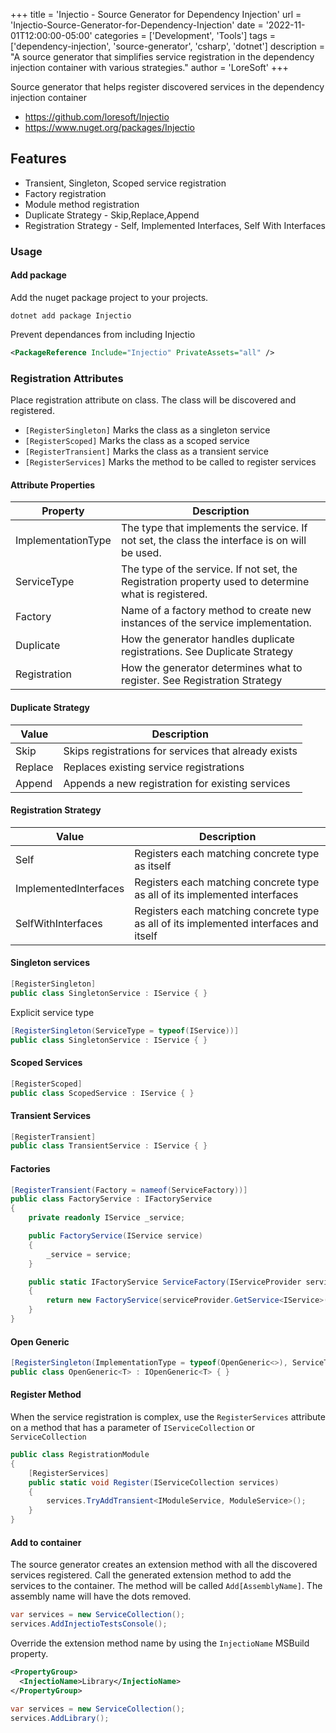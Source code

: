 +++
title = 'Injectio - Source Generator for Dependency Injection'
url = 'Injectio-Source-Generator-for-Dependency-Injection'
date = '2022-11-01T12:00:00-05:00'
categories = ['Development', 'Tools']
tags = ['dependency-injection', 'source-generator', 'csharp', 'dotnet']
description = "A source generator that simplifies service registration in the dependency injection container with various strategies."
author = 'LoreSoft'
+++


Source generator that helps register discovered services in the dependency injection container

* <https://github.com/loresoft/Injectio>
* <https://www.nuget.org/packages/Injectio>

## Features

* Transient, Singleton, Scoped service registration
* Factory registration
* Module method registration
* Duplicate Strategy - Skip,Replace,Append
* Registration Strategy - Self, Implemented Interfaces, Self With Interfaces

### Usage

#### Add package

Add the nuget package project to your projects.

`dotnet add package Injectio`

Prevent dependances from including Injectio

```xml
<PackageReference Include="Injectio" PrivateAssets="all" />
```

### Registration Attributes

Place registration attribute on class.  The class will be discovered and registered.

* `[RegisterSingleton]` Marks the class as a singleton service
* `[RegisterScoped]` Marks the class as a scoped service
* `[RegisterTransient]` Marks the class as a transient service
* `[RegisterServices]` Marks the method to be called to register services

#### Attribute Properties

| Property           | Description                                                                                          |
| ------------------ | ---------------------------------------------------------------------------------------------------- |
| ImplementationType | The type that implements the service.  If not set, the class the interface is on will be used.       |
| ServiceType        | The type of the service. If not set, the Registration property used to determine what is registered. |
| Factory            | Name of a factory method to create new instances of the service implementation.                      |
| Duplicate          | How the generator handles duplicate registrations. See Duplicate Strategy                            |
| Registration       | How the generator determines what to register. See Registration Strategy                             |

#### Duplicate Strategy

| Value   | Description                                          |
| ------- | ---------------------------------------------------- |
| Skip    | Skips registrations for services that already exists |
| Replace | Replaces existing service registrations              |
| Append  | Appends a new registration for existing services     |

#### Registration Strategy

| Value                 | Description                                                                           |
| --------------------- | ------------------------------------------------------------------------------------- |
| Self                  | Registers each matching concrete type as itself                                       |
| ImplementedInterfaces | Registers each matching concrete type as all of its implemented interfaces            |
| SelfWithInterfaces    | Registers each matching concrete type as all of its implemented interfaces and itself |

#### Singleton services

```c#
[RegisterSingleton]
public class SingletonService : IService { }
```

Explicit service type

```c#
[RegisterSingleton(ServiceType = typeof(IService))]
public class SingletonService : IService { }
```

#### Scoped Services

```c#
[RegisterScoped]
public class ScopedService : IService { }
```

#### Transient Services

```c#
[RegisterTransient]
public class TransientService : IService { }
```

#### Factories

```c#
[RegisterTransient(Factory = nameof(ServiceFactory))]
public class FactoryService : IFactoryService
{
    private readonly IService _service;

    public FactoryService(IService service)
    { 
        _service = service;
    }

    public static IFactoryService ServiceFactory(IServiceProvider serviceProvider)
    {
        return new FactoryService(serviceProvider.GetService<IService>());
    }
}
```

#### Open Generic

```c#
[RegisterSingleton(ImplementationType = typeof(OpenGeneric<>), ServiceType = typeof(IOpenGeneric<>))]
public class OpenGeneric<T> : IOpenGeneric<T> { }
```

#### Register Method

When the service registration is complex, use the `RegisterServices` attribute on a method that has a parameter of `IServiceCollection` or `ServiceCollection`

```c#
public class RegistrationModule
{
    [RegisterServices]
    public static void Register(IServiceCollection services)
    {
        services.TryAddTransient<IModuleService, ModuleService>();
    }
}
```

#### Add to container

The source generator creates an extension method with all the discovered services registered.  Call the generated extension method to add the services to the container.  The method will be called `Add[AssemblyName]`.  The assembly name will have the dots removed.

```c#
var services = new ServiceCollection();
services.AddInjectioTestsConsole();
```

Override the extension method name by using the `InjectioName` MSBuild property.

```xml
<PropertyGroup>
  <InjectioName>Library</InjectioName>
</PropertyGroup>
```

```c#
var services = new ServiceCollection();
services.AddLibrary();
```
